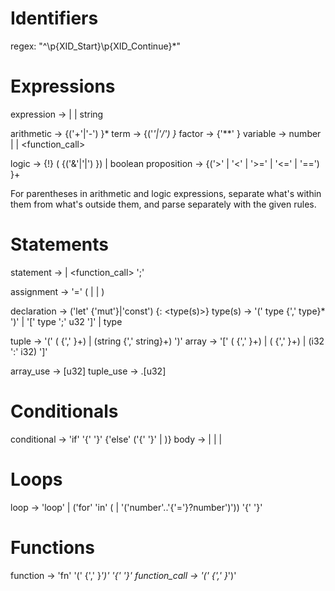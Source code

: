 # Identifiers
regex: "^\p{XID_Start}\p{XID_Continue}*"

# Expressions
expression -> <arithmetic> | <logic> | string

arithmetic -> <term> {('+'|'-') <term>}*
term -> <factor> {('*'|'/') <factor>}*
factor -> <variable> {'**' <variable>}
variable -> number | <identifier> | <function_call>

logic -> {!} (<proposition> {('&'|'|') <proposition>}) | boolean
proposition -> <variable> {('>' | '<' | '>=' | '<=' | '==') <variable>}+

For parentheses in arithmetic and logic expressions, separate what's within them from what's outside them, and parse separately with the given rules.

# Statements

statement -> <assignment> | <function_call> ';'

assignment -> <declaration> '=' (<expression> | <tuple> | <array>)

declaration -> ('let' {'mut'}|'const') <identifier> {: <type(s)>}
type(s) -> '(' type {',' type}* ')' | '[' type ';' u32 ']' | type

tuple -> '(' (<variable> {',' <variable>}+) | (string {',' string}+) ')' 
array -> '[' (<variable> {',' <variable>}+) | (<variable> {',' <variable>}+) | (i32 ':' i32) ']'

array_use -> <identifier>[u32]
tuple_use -> <identifier>.[u32]

# Conditionals
conditional -> 'if' <logic> '{' <body> '}' {'else' ('{' <body> '}' | <conditional>)}
body ->  <expression> | <statement> | <conditional> | <loop>

# Loops
loop -> 'loop' | ('for' <identifier> 'in' (<array> | '('number'..'{'='}?number')')) '{' <body> '}'

# Functions
function -> 'fn' <identifier> '(' <declaration> {',' <declaration>}*')' '{' <body> '}'
function_call -> <identifier> '('<variable> {',' <variable>}*')'
